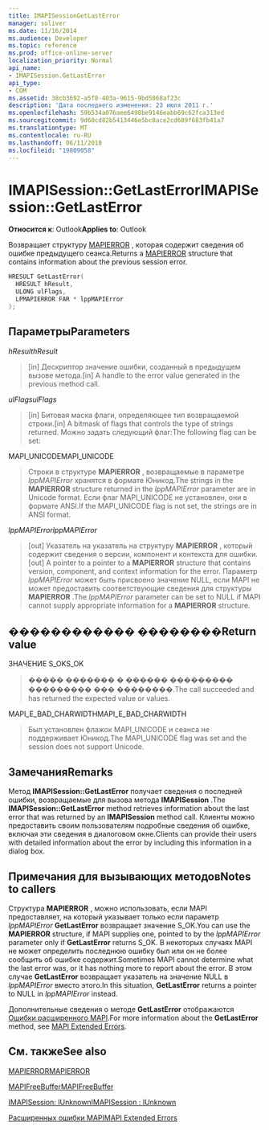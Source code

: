 ```yaml
---
title: IMAPISessionGetLastError
manager: soliver
ms.date: 11/16/2014
ms.audience: Developer
ms.topic: reference
ms.prod: office-online-server
localization_priority: Normal
api_name:
- IMAPISession.GetLastError
api_type:
- COM
ms.assetid: 38cb3692-a5f8-403a-9615-9bd5868af23c
description: 'Дата последнего изменения: 23 июля 2011 г.'
ms.openlocfilehash: 59b534a076aee6498be9146eabb69c62fca313ed
ms.sourcegitcommit: 9d60cd82b5413446e5bc8ace2cd689f683fb41a7
ms.translationtype: MT
ms.contentlocale: ru-RU
ms.lasthandoff: 06/11/2018
ms.locfileid: "19809058"
---
```

# <a name="imapisessiongetlasterror"></a><span data-ttu-id="d8588-103">IMAPISession::GetLastError</span><span class="sxs-lookup"><span data-stu-id="d8588-103">IMAPISession::GetLastError</span></span>

  
  
<span data-ttu-id="d8588-104">**Относится к**: Outlook</span><span class="sxs-lookup"><span data-stu-id="d8588-104">**Applies to**: Outlook</span></span> 
  
<span data-ttu-id="d8588-105">Возвращает структуру [MAPIERROR](mapierror.md) , которая содержит сведения об ошибке предыдущего сеанса.</span><span class="sxs-lookup"><span data-stu-id="d8588-105">Returns a [MAPIERROR](mapierror.md) structure that contains information about the previous session error.</span></span> 
  
```cpp
HRESULT GetLastError(
  HRESULT hResult,
  ULONG ulFlags,
  LPMAPIERROR FAR * lppMAPIError
);
```

## <a name="parameters"></a><span data-ttu-id="d8588-106">Параметры</span><span class="sxs-lookup"><span data-stu-id="d8588-106">Parameters</span></span>

 <span data-ttu-id="d8588-107">_hResult_</span><span class="sxs-lookup"><span data-stu-id="d8588-107">_hResult_</span></span>
  
> <span data-ttu-id="d8588-108">[in] Дескриптор значение ошибки, созданный в предыдущем вызове метода.</span><span class="sxs-lookup"><span data-stu-id="d8588-108">[in] A handle to the error value generated in the previous method call.</span></span>
    
 <span data-ttu-id="d8588-109">_ulFlags_</span><span class="sxs-lookup"><span data-stu-id="d8588-109">_ulFlags_</span></span>
  
> <span data-ttu-id="d8588-110">[in] Битовая маска флаги, определяющее тип возвращаемой строки.</span><span class="sxs-lookup"><span data-stu-id="d8588-110">[in] A bitmask of flags that controls the type of strings returned.</span></span> <span data-ttu-id="d8588-111">Можно задать следующий флаг:</span><span class="sxs-lookup"><span data-stu-id="d8588-111">The following flag can be set:</span></span>
    
<span data-ttu-id="d8588-112">MAPI_UNICODE</span><span class="sxs-lookup"><span data-stu-id="d8588-112">MAPI_UNICODE</span></span> 
  
> <span data-ttu-id="d8588-113">Строки в структуре **MAPIERROR** , возвращаемые в параметре _lppMAPIError_ хранятся в формате Юникод.</span><span class="sxs-lookup"><span data-stu-id="d8588-113">The strings in the **MAPIERROR** structure returned in the  _lppMAPIError_ parameter are in Unicode format.</span></span> <span data-ttu-id="d8588-114">Если флаг MAPI_UNICODE не установлен, они в формате ANSI.</span><span class="sxs-lookup"><span data-stu-id="d8588-114">If the MAPI_UNICODE flag is not set, the strings are in ANSI format.</span></span> 
    
 <span data-ttu-id="d8588-115">_lppMAPIError_</span><span class="sxs-lookup"><span data-stu-id="d8588-115">_lppMAPIError_</span></span>
  
> <span data-ttu-id="d8588-116">[out] Указатель на указатель на структуру **MAPIERROR** , который содержит сведения о версии, компонент и контекста для ошибки.</span><span class="sxs-lookup"><span data-stu-id="d8588-116">[out] A pointer to a pointer to a **MAPIERROR** structure that contains version, component, and context information for the error.</span></span> <span data-ttu-id="d8588-117">Параметр _lppMAPIError_ может быть присвоено значение NULL, если MAPI не может предоставить соответствующие сведения для структуры **MAPIERROR** .</span><span class="sxs-lookup"><span data-stu-id="d8588-117">The  _lppMAPIError_ parameter can be set to NULL if MAPI cannot supply appropriate information for a **MAPIERROR** structure.</span></span> 
    
## <a name="return-value"></a><span data-ttu-id="d8588-118">������������ ��������</span><span class="sxs-lookup"><span data-stu-id="d8588-118">Return value</span></span>

<span data-ttu-id="d8588-119">ЗНАЧЕНИЕ S_OK</span><span class="sxs-lookup"><span data-stu-id="d8588-119">S_OK</span></span> 
  
> <span data-ttu-id="d8588-120">����� ������� � ������ ��������� ��������� ��� ��������.</span><span class="sxs-lookup"><span data-stu-id="d8588-120">The call succeeded and has returned the expected value or values.</span></span>
    
<span data-ttu-id="d8588-121">MAPI_E_BAD_CHARWIDTH</span><span class="sxs-lookup"><span data-stu-id="d8588-121">MAPI_E_BAD_CHARWIDTH</span></span> 
  
> <span data-ttu-id="d8588-122">Был установлен флажок MAPI_UNICODE и сеанса не поддерживает Юникод.</span><span class="sxs-lookup"><span data-stu-id="d8588-122">The MAPI_UNICODE flag was set and the session does not support Unicode.</span></span>
    
## <a name="remarks"></a><span data-ttu-id="d8588-123">Замечания</span><span class="sxs-lookup"><span data-stu-id="d8588-123">Remarks</span></span>

<span data-ttu-id="d8588-124">Метод **IMAPISession::GetLastError** получает сведения о последней ошибки, возвращаемые для вызова метода **IMAPISession** .</span><span class="sxs-lookup"><span data-stu-id="d8588-124">The **IMAPISession::GetLastError** method retrieves information about the last error that was returned by an **IMAPISession** method call.</span></span> <span data-ttu-id="d8588-125">Клиенты можно предоставить своим пользователям подробные сведения об ошибке, включая эти сведения в диалоговом окне.</span><span class="sxs-lookup"><span data-stu-id="d8588-125">Clients can provide their users with detailed information about the error by including this information in a dialog box.</span></span> 
  
## <a name="notes-to-callers"></a><span data-ttu-id="d8588-126">Примечания для вызывающих методов</span><span class="sxs-lookup"><span data-stu-id="d8588-126">Notes to callers</span></span>

<span data-ttu-id="d8588-127">Структура **MAPIERROR** , можно использовать, если MAPI предоставляет, на который указывает только если параметр _lppMAPIError_ **GetLastError** возвращает значение S_OK.</span><span class="sxs-lookup"><span data-stu-id="d8588-127">You can use the **MAPIERROR** structure, if MAPI supplies one, pointed to by the  _lppMAPIError_ parameter only if **GetLastError** returns S_OK.</span></span> <span data-ttu-id="d8588-128">В некоторых случаях MAPI не может определить последнюю ошибку был или он не более сообщить об ошибке содержит.</span><span class="sxs-lookup"><span data-stu-id="d8588-128">Sometimes MAPI cannot determine what the last error was, or it has nothing more to report about the error.</span></span> <span data-ttu-id="d8588-129">В этом случае **GetLastError** возвращает указатель на значение NULL в _lppMAPIError_ вместо этого.</span><span class="sxs-lookup"><span data-stu-id="d8588-129">In this situation, **GetLastError** returns a pointer to NULL in  _lppMAPIError_ instead.</span></span> 
  
<span data-ttu-id="d8588-130">Дополнительные сведения о методе **GetLastError** отображаются [Ошибки расширенного MAPI](mapi-extended-errors.md).</span><span class="sxs-lookup"><span data-stu-id="d8588-130">For more information about the **GetLastError** method, see [MAPI Extended Errors](mapi-extended-errors.md).</span></span>
  
## <a name="see-also"></a><span data-ttu-id="d8588-131">См. также</span><span class="sxs-lookup"><span data-stu-id="d8588-131">See also</span></span>



[<span data-ttu-id="d8588-132">MAPIERROR</span><span class="sxs-lookup"><span data-stu-id="d8588-132">MAPIERROR</span></span>](mapierror.md)
  
[<span data-ttu-id="d8588-133">MAPIFreeBuffer</span><span class="sxs-lookup"><span data-stu-id="d8588-133">MAPIFreeBuffer</span></span>](mapifreebuffer.md)
  
[<span data-ttu-id="d8588-134">IMAPISession: IUnknown</span><span class="sxs-lookup"><span data-stu-id="d8588-134">IMAPISession : IUnknown</span></span>](imapisessioniunknown.md)


[<span data-ttu-id="d8588-135">Расширенных ошибки MAPI</span><span class="sxs-lookup"><span data-stu-id="d8588-135">MAPI Extended Errors</span></span>](mapi-extended-errors.md)

